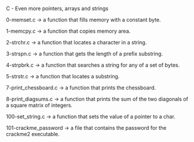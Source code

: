 C - Even more pointers, arrays and strings

0-memset.c -> a function that fills memory with a constant byte.

1-memcpy.c -> a function that copies memory area.

2-strchr.c -> a function that locates a character in a string.

3-strspn.c -> a function that gets the length of a prefix substring.

4-strpbrk.c -> a function that searches a string for any of a set of bytes.

5-strstr.c -> a function that locates a substring.

7-print_chessboard.c -> a function that prints the chessboard.

8-print_diagsums.c -> a function that prints the sum of the two diagonals of a square matrix of integers.

100-set_string.c -> a function that sets the value of a pointer to a char.

101-crackme_password -> a file that contains the password for the crackme2 executable.

